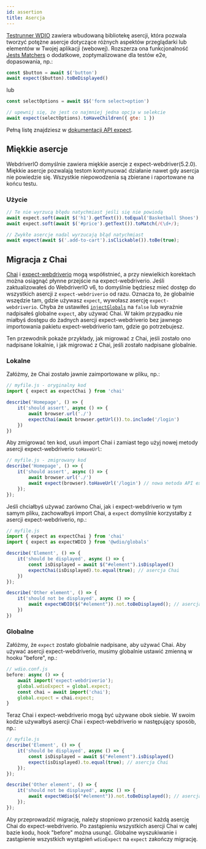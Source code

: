 ```yaml
---
id: assertion
title: Asercja
---
```


[Testrunner WDIO](https://webdriver.io/docs/clioptions) zawiera wbudowaną bibliotekę asercji, która pozwala tworzyć potężne asercje dotyczące różnych aspektów przeglądarki lub elementów w Twojej aplikacji (webowej). Rozszerza ona funkcjonalność [Jests Matchers](https://jestjs.io/docs/en/using-matchers) o dodatkowe, zoptymalizowane dla testów e2e, dopasowania, np.:

```js
const $button = await $('button')
await expect($button).toBeDisplayed()
```

lub

```js
const selectOptions = await $$('form select>option')

// upewnij się, że jest co najmniej jedna opcja w selekcie
await expect(selectOptions).toHaveChildren({ gte: 1 })
```

Pełną listę znajdziesz w [dokumentacji API expect](/docs/api/expect-webdriverio).

## Miękkie asercje

WebdriverIO domyślnie zawiera miękkie asercje z expect-webdriver(5.2.0). Miękkie asercje pozwalają testom kontynuować działanie nawet gdy asercja nie powiedzie się. Wszystkie niepowodzenia są zbierane i raportowane na końcu testu.

### Użycie

```js
// Te nie wyrzucą błędu natychmiast jeśli się nie powiodą
await expect.soft(await $('h1').getText()).toEqual('Basketball Shoes');
await expect.soft(await $('#price').getText()).toMatch(/€\d+/);

// Zwykłe asercje nadal wyrzucają błąd natychmiast
await expect(await $('.add-to-cart').isClickable()).toBe(true);
```

## Migracja z Chai

[Chai](https://www.chaijs.com/) i [expect-webdriverio](https://github.com/webdriverio/expect-webdriverio#readme) mogą współistnieć, a przy niewielkich korektach można osiągnąć płynne przejście na expect-webdriverio. Jeśli zaktualizowałeś do WebdriverIO v6, to domyślnie będziesz mieć dostęp do wszystkich asercji z `expect-webdriverio` od razu. Oznacza to, że globalnie wszędzie tam, gdzie używasz `expect`, wywołasz asercję `expect-webdriverio`. Chyba że ustawiłeś [`injectGlobals`](/docs/configuration#injectglobals) na `false` lub wyraźnie nadpisałeś globalne `expect`, aby używać Chai. W takim przypadku nie miałbyś dostępu do żadnych asercji expect-webdriverio bez jawnego importowania pakietu expect-webdriverio tam, gdzie go potrzebujesz.

Ten przewodnik pokaże przykłady, jak migrować z Chai, jeśli zostało ono nadpisane lokalnie, i jak migrować z Chai, jeśli zostało nadpisane globalnie.

### Lokalne

Załóżmy, że Chai zostało jawnie zaimportowane w pliku, np.:

```js
// myfile.js - oryginalny kod
import { expect as expectChai } from 'chai'

describe('Homepage', () => {
    it('should assert', async () => {
        await browser.url('./')
        expectChai(await browser.getUrl()).to.include('/login')
    })
})
```

Aby zmigrować ten kod, usuń import Chai i zamiast tego użyj nowej metody asercji expect-webdriverio `toHaveUrl`:

```js
// myfile.js - zmigrowany kod
describe('Homepage', () => {
    it('should assert', async () => {
        await browser.url('./')
        await expect(browser).toHaveUrl('/login') // nowa metoda API expect-webdriverio https://webdriver.io/docs/api/expect-webdriverio.html#tohaveurl
    });
});
```

Jeśli chciałbyś używać zarówno Chai, jak i expect-webdriverio w tym samym pliku, zachowałbyś import Chai, a `expect` domyślnie korzystałby z asercji expect-webdriverio, np.:

```js
// myfile.js
import { expect as expectChai } from 'chai'
import { expect as expectWDIO } from '@wdio/globals'

describe('Element', () => {
    it('should be displayed', async () => {
        const isDisplayed = await $("#element").isDisplayed()
        expectChai(isDisplayed).to.equal(true); // asercja Chai
    })
});

describe('Other element', () => {
    it('should not be displayed', async () => {
        await expectWDIO($("#element")).not.toBeDisplayed(); // asercja expect-webdriverio
    })
})
```

### Globalne

Załóżmy, że `expect` zostało globalnie nadpisane, aby używać Chai. Aby używać asercji expect-webdriverio, musimy globalnie ustawić zmienną w hooku "before", np.:

```js
// wdio.conf.js
before: async () => {
    await import('expect-webdriverio');
    global.wdioExpect = global.expect;
    const chai = await import('chai');
    global.expect = chai.expect;
}
```

Teraz Chai i expect-webdriverio mogą być używane obok siebie. W swoim kodzie używałbyś asercji Chai i expect-webdriverio w następujący sposób, np.:

```js
// myfile.js
describe('Element', () => {
    it('should be displayed', async () => {
        const isDisplayed = await $("#element").isDisplayed()
        expect(isDisplayed).to.equal(true); // asercja Chai
    });
});

describe('Other element', () => {
    it('should not be displayed', async () => {
        await expectWdio($("#element")).not.toBeDisplayed(); // asercja expect-webdriverio
    });
});
```

Aby przeprowadzić migrację, należy stopniowo przenosić każdą asercję Chai do expect-webdriverio. Po zastąpieniu wszystkich asercji Chai w całej bazie kodu, hook "before" można usunąć. Globalne wyszukiwanie i zastąpienie wszystkich wystąpień `wdioExpect` na `expect` zakończy migrację.